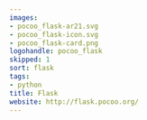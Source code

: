 ```yaml
---
images:
- pocoo_flask-ar21.svg
- pocoo_flask-icon.svg
- pocoo_flask-card.png
logohandle: pocoo_flask
skipped: 1
sort: flask
tags:
- python
title: Flask
website: http://flask.pocoo.org/
---
```

